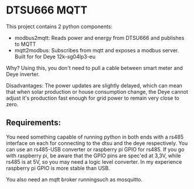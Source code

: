 # DTSU666 MQTT
This project contains 2 python components:
- modbus2mqtt: Reads power and energy from DTSU666 and publishes to MQTT
- mqtt2modbus: Subscribes from mqtt and exposes a modbus server. Built for for Deye 12k-sg04lp3-eu

Why?
Using this, you don't need to pull a cable between smart meter and Deye inverter. 

Disadvantages:
The power updates are slightly delayed, which can mean that when solar production or house consumption change, the Deye cannot adjust it's production fast enough for grid power to remain very close to zero.

## Requirements:
You need something capable of running python in both ends with a rs485 interface on each for connecting to the dtsu and the deye respectively. 
You can use an rs485-USB converter or raspberry pi GPIO for rs485. If you go with raspberry pi, be aware that the GPIO pins are spec'ed at 3,3V, while rs485 is at 5V, so you may need a logic level converter.
In my experience raspberry pi GPIO is more stable than USB.

You also need an mqtt broker runningsuch as mosquitto.
